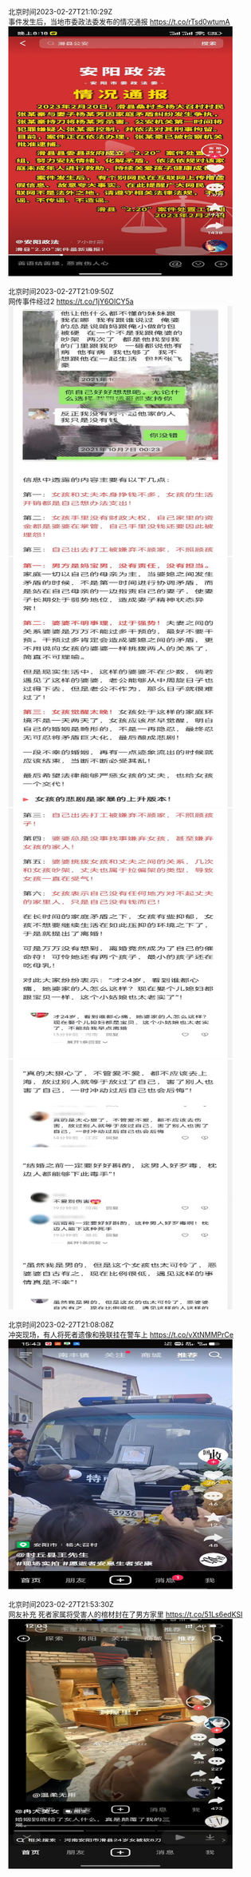 北京时间2023-02-27T21:10:29Z<br>事件发生后，当地市委政法委发布的情况通报 https://t.co/rTsd0wtumA<br><img src='/temp/image/2023/x-Month-2/1630193653598547968_0.jpg' width='450' height='500'><br><br>北京时间2023-02-27T21:09:50Z<br>网传事件经过2 https://t.co/1jY6OlCY5a<br><img src='/temp/image/2023/x-Month-2/1630193491975258114_0.jpg' width='450' height='500'><img src='/temp/image/2023/x-Month-2/1630193491975258114_1.jpg' width='450' height='500'><img src='/temp/image/2023/x-Month-2/1630193491975258114_2.jpg' width='450' height='500'><img src='/temp/image/2023/x-Month-2/1630193491975258114_3.jpg' width='450' height='500'><br><br>北京时间2023-02-27T21:08:08Z<br>冲突现场，有人将死者遗像和挽联挂在警车上 https://t.co/vXtNMMPrCe<br><img src='/temp/image/2023/x-Month-2/1630193063023767552_0.jpg' width='450' height='500'><br><br>北京时间2023-02-27T21:53:30Z<br>网友补充
死者家属将受害人的棺材封在了男方家里 https://t.co/51Ls6edKSI<br><img src='/temp/image/2023/x-Month-2/1630204480321994752_0.jpg' width='450' height='500'><br><br>